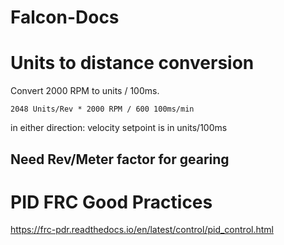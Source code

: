 # Falcon-Docs

# Units to distance conversion
Convert 2000 RPM to units / 100ms.
```
2048 Units/Rev * 2000 RPM / 600 100ms/min 
```
in either direction: velocity setpoint is in units/100ms
## Need Rev/Meter factor for gearing


# PID FRC Good Practices
https://frc-pdr.readthedocs.io/en/latest/control/pid_control.html  

